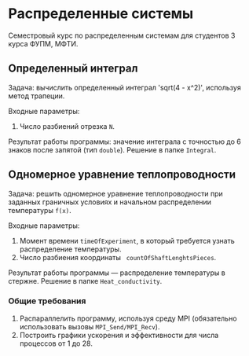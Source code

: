 # **Распределенные системы**
Семестровый курс по распределенным системам для студентов 3 курса ФУПМ, МФТИ.

## **Определенный интеграл**

Задача: вычислить определенный интеграл 'sqrt(4 - x^2)', используя метод трапеции. 

Входные параметры:
1. Число разбиений отрезка `N`.

Результат работы программы: значение интеграла с точностью до 6 знаков после запятой (тип `double`). Решение в папке `Integral`.


## **Одномерное уравнение теплопроводности**

Задача: решить одномерное уравнение теплопроводности при заданных граничных условиях и начальном распределении температуры `f(x)`.

Входные параметры:
1. Момент времени `timeOfExperiment`, в который требуется узнать распределение температуры.
2. Число разбиения координаты `	countOfShaftLenghtsPieces`.

Результат работы программы — распределение температуры в стержне. Решение в папке `Heat_conductivity`.

### Общие требования

1. Распараллелить программу, используя среду MPI (обязательно использовать вызовы ```MPI_Send/MPI_Recv```).
2. Построить графики ускорения и эффективности для числа процессов от 1 до 28.
